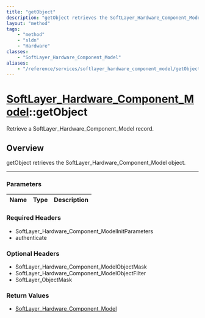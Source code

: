 ```yaml
---
title: "getObject"
description: "getObject retrieves the SoftLayer_Hardware_Component_Model object."
layout: "method"
tags:
    - "method"
    - "sldn"
    - "Hardware"
classes:
    - "SoftLayer_Hardware_Component_Model"
aliases:
    - "/reference/services/softlayer_hardware_component_model/getObject"
---
```

# [SoftLayer_Hardware_Component_Model](/reference/services/SoftLayer_Hardware_Component_Model)::getObject


Retrieve a SoftLayer_Hardware_Component_Model record.


## Overview 
getObject retrieves the SoftLayer_Hardware_Component_Model object. 

-----

### Parameters 
|Name | Type | Description |
| --- | --- | --- |


### Required Headers
* SoftLayer_Hardware_Component_ModelInitParameters
* authenticate


### Optional Headers
* SoftLayer_Hardware_Component_ModelObjectMask
* SoftLayer_Hardware_Component_ModelObjectFilter
* SoftLayer_ObjectMask

### Return Values
* <a href='/reference/datatypes/SoftLayer_Hardware_Component_Model'>SoftLayer_Hardware_Component_Model </a>




